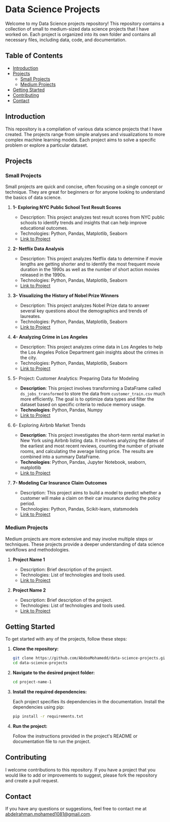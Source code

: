 
# Data Science Projects

Welcome to my Data Science projects repository! This repository contains a collection of small to medium-sized data science projects that I have worked on. Each project is organized into its own folder and contains all necessary files, including data, code, and documentation.

## Table of Contents

- [Introduction](#introduction)
- [Projects](#projects)
  - [Small Projects](#small-projects)
  - [Medium Projects](#medium-projects)
- [Getting Started](#getting-started)
- [Contributing](#contributing)
- [Contact](#contact)

## Introduction

This repository is a compilation of various data science projects that I have created. The projects range from simple analyses and visualizations to more complex machine learning models. Each project aims to solve a specific problem or explore a particular dataset.

## Projects

### Small Projects

Small projects are quick and concise, often focusing on a single concept or technique. They are great for beginners or for anyone looking to understand the basics of data science.

1. **1- Exploring NYC Public School Test Result Scores**
   - Description: This project analyzes test result scores from NYC public schools to identify trends and insights that can help improve educational outcomes.
   - Technologies: Python, Pandas, Matplotlib, Seaborn
   - [Link to Project](https://github.com/AbdooMohamedd/Data-Science-projects/tree/main/1-%20Exploring%20NYC%20Public%20School%20Test%20Result%20Scores)

2. **2- Netflix Data Analysis**
   - Description: This project analyzes Netflix data to determine if movie lengths are getting shorter and to identify the most frequent movie duration in the 1990s as well as the number of short action movies released in the 1990s.
   - Technologies: Python, Pandas, Matplotlib, Seaborn
   - [Link to Project](https://github.com/AbdooMohamedd/Data-Science-projects/tree/main/2-%20Investigating%20Netflix%20Movies)
  
3. **3- Visualizing the History of Nobel Prize Winners**
   - Description: This project analyzes Nobel Prize data to answer several key questions about the demographics and trends of laureates.
   - Technologies: Python, Pandas, Matplotlib, Seaborn
   - [Link to Project](https://github.com/AbdooMohamedd/Data-Science-projects/tree/main/3-%20Visualizing%20the%20History%20of%20Nobel%20Prize%20Winners)

4. **4- Analyzing Crime in Los Angeles**
   - Description: This project analyzes crime data in Los Angeles to help the Los Angeles Police Department gain insights about the crimes in the city.
   - Technologies: Python, Pandas, Matplotlib, Seaborn
   - [Link to Project](https://github.com/AbdooMohamedd/Data-Science-projects/tree/main/4-%20Analyzing%20Crime%20in%20Los%20Angeles)

5. 5- Project: Customer Analytics: Preparing Data for Modeling

   - **Description**: This project involves transforming a DataFrame called `ds_jobs_transformed` to store the data from `customer_train.csv` much more efficiently. The goal is to optimize data types and filter the dataset based on specific criteria to reduce memory usage.
   - **Technologies**: Python, Pandas, Numpy
   - [Link to Project](https://github.com/AbdooMohamedd/Data-Science-projects/tree/main/5-%20Project%20Customer%20Analytics%20Preparing%20Data%20for%20Modeling)

6. 6- Exploring Airbnb Market Trends

   - **Description**: This project investigates the short-term rental market in New York using Airbnb listing data. It involves analyzing the dates of the earliest and most recent reviews, counting the number of private rooms, and calculating the average listing price. The results are combined into a summary DataFrame.
   - **Technologies**: Python, Pandas, Jupyter Notebook, seaborn, matplotlib
   - [Link to Project](https://github.com/AbdooMohamedd/Data-Science-projects/tree/main/6-%20Exploring%20Airbnb%20Market%20Trends)
     
7. **7- Modeling Car Insurance Claim Outcomes**
   - Description: This project aims to build a model to predict whether a customer will make a claim on their car insurance during the policy period.
   - Technologies: Python, Pandas, Scikit-learn, statsmodels
   - [Link to Project](https://github.com/AbdooMohamedd/Data-Science-projects/tree/main/7-%20Modeling%20Car%20Insurance%20Claim%20Outcomes)


### Medium Projects

Medium projects are more extensive and may involve multiple steps or techniques. These projects provide a deeper understanding of data science workflows and methodologies.

1. **Project Name 1**
   - Description: Brief description of the project.
   - Technologies: List of technologies and tools used.
   - [Link to Project](./medium-projects/project-name-1)

2. **Project Name 2**
   - Description: Brief description of the project.
   - Technologies: List of technologies and tools used.
   - [Link to Project](./medium-projects/project-name-2)

## Getting Started

To get started with any of the projects, follow these steps:

1. **Clone the repository:**

   ```bash
   git clone https://github.com/AbdooMohamedd/data-science-projects.git
   cd data-science-projects
   ```

2. **Navigate to the desired project folder:**

   ```bash
   cd project-name-1
   ```

3. **Install the required dependencies:**

   Each project specifies its dependencies in the documentation. Install the dependencies using pip:

   ```bash
   pip install -r requirements.txt
   ```

4. **Run the project:**

   Follow the instructions provided in the project's README or documentation file to run the project.

## Contributing

I welcome contributions to this repository. If you have a project that you would like to add or improvements to suggest, please fork the repository and create a pull request.

## Contact

If you have any questions or suggestions, feel free to contact me at [abdelrahman.mohamed1081@gmail.com](mailto:abdelrahman.mohamed1081@gmail.com).
